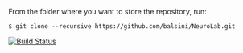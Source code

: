 From the folder where you want to store the repository, run:

```
$ git clone --recursive https://github.com/balsini/NeuroLab.git
```

[![Build Status](https://travis-ci.org/balsini/NeuroLab.svg?branch=master)](https://travis-ci.org/balsini/NeuroLab)
